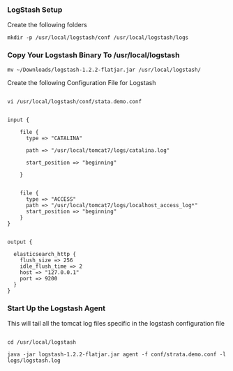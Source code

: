 ### LogStash Setup ####

Create the following folders

```shell
mkdir -p /usr/local/logstash/conf /usr/local/logstash/logs

```

### Copy Your Logstash Binary To /usr/local/logstash ###

```
mv ~/Downloads/logstash-1.2.2-flatjar.jar /usr/local/logstash/

```

Create the following Configuration File for Logstash


```

vi /usr/local/logstash/conf/stata.demo.conf


```


```
input {

    file {
      type => "CATALINA"

      path => "/usr/local/tomcat7/logs/catalina.log"

      start_position => "beginning"

    }


    file {
      type => "ACCESS"
      path => "/usr/local/tomcat7/logs/localhost_access_log*"
      start_position => "beginning"
    }
}


output {

  elasticsearch_http {
    flush_size => 256
    idle_flush_time => 2
    host => "127.0.0.1"
    port => 9200
  }
}

```



### Start Up the Logstash Agent ###

This will tail all the tomcat log files specific in the logstash configuration file


```

cd /usr/local/logstash

java -jar logstash-1.2.2-flatjar.jar agent -f conf/strata.demo.conf -l logs/logstash.log

```
